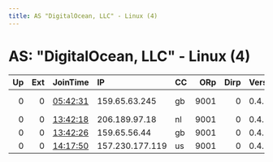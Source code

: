 ```yaml
---
title: AS "DigitalOcean, LLC" - Linux (4)
---
```


# AS: "DigitalOcean, LLC" - Linux (4)

|   Up |   Ext | JoinTime                                                                                            | IP              | CC   |   ORp |   Dirp | Version   | Contact                      | Nickname   |   eFamMembers |
|-----:|------:|:----------------------------------------------------------------------------------------------------|:----------------|:-----|------:|-------:|:----------|:-----------------------------|:-----------|--------------:|
|    0 |     0 | [05:42:31](https://metrics.torproject.org/rs.html#details/2795EF505C5C8BB1E9208BB7A05525C1D5A713A5) | 159.65.63.245   | gb   |  9001 |      0 | 0.4.1.5   | AS &lt;asitanc@protonmail.co | whoareyou  |             2 |
|    0 |     0 | [13:42:18](https://metrics.torproject.org/rs.html#details/798100051D4DD91FF955EFAF472FB9196E3CF9B4) | 206.189.97.18   | nl   |  9001 |      0 | 0.4.1.5   | fuckclown at gfy tor-rel     | fukclown03 |             1 |
|    0 |     0 | [13:42:26](https://metrics.torproject.org/rs.html#details/DC2378E5489B7DA42B7A18D4C70950861CAC5B1A) | 159.65.56.44    | gb   |  9001 |      0 | 0.4.1.5   | fuckclown at gfy tor-rel     | fukclown04 |             1 |
|    0 |     0 | [14:17:50](https://metrics.torproject.org/rs.html#details/BFC797C1777799BE855741DBA4D591B911326FE4) | 157.230.177.119 | us   |  9001 |      0 | 0.4.1.5   | fuckclown at gfy tor-rel     | fukclown08 |             1 |
